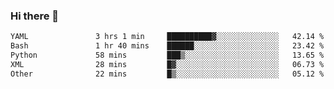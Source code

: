 ### Hi there 👋

<!--START_SECTION:waka-->

```txt
YAML               3 hrs 1 min     ██████████▓░░░░░░░░░░░░░░   42.14 %
Bash               1 hr 40 mins    ██████░░░░░░░░░░░░░░░░░░░   23.42 %
Python             58 mins         ███▒░░░░░░░░░░░░░░░░░░░░░   13.65 %
XML                28 mins         █▓░░░░░░░░░░░░░░░░░░░░░░░   06.73 %
Other              22 mins         █▒░░░░░░░░░░░░░░░░░░░░░░░   05.12 %
```

<!--END_SECTION:waka-->

<!--
**Jonas-VanHaeken/Jonas-VanHaeken** is a ✨ _special_ ✨ repository because its `README.md` (this file) appears on your GitHub profile.

Here are some ideas to get you started:

- 🔭 I’m currently working on ...
- 🌱 I’m currently learning ...
- 👯 I’m looking to collaborate on ...
- 🤔 I’m looking for help with ...
- 💬 Ask me about ...
- 📫 How to reach me: ...
- 😄 Pronouns: ...
- ⚡ Fun fact: ...
-->
